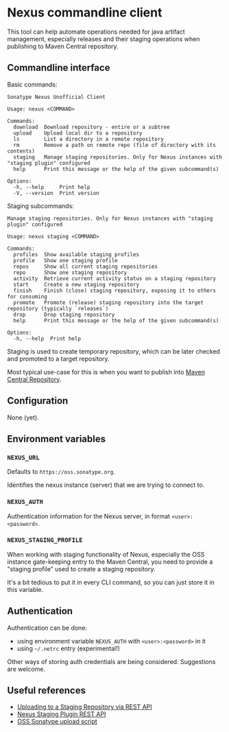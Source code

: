 # Nexus commandline client

This tool can help automate operations needed for java artifact management,
especially releases and their staging operations when publishing to Maven Central repository.


## Commandline interface

Basic commands:

```
Sonatype Nexus Unofficial Client

Usage: nexus <COMMAND>

Commands:
  download  Download repository - entire or a subtree
  upload    Upload local dir to a repository
  ls        List a directory in a remote repository
  rm        Remove a path on remote repo (file of directory with its contents)
  staging   Manage staging repositories. Only for Nexus instances with "staging plugin" configured
  help      Print this message or the help of the given subcommand(s)

Options:
  -h, --help     Print help
  -V, --version  Print version
```

Staging subcommands:

```
Manage staging repositories. Only for Nexus instances with "staging plugin" configured

Usage: nexus staging <COMMAND>

Commands:
  profiles  Show available staging profiles
  profile   Show one staging profile
  repos     Show all current staging repositories
  repo      Show one staging repository
  activity  Retrieve current activity status on a staging repository
  start     Create a new staging repository
  finish    Finish (close) staging repository, exposing it to others for consuming
  promote   Promote (release) staging repository into the target repository (typically `releases`)
  drop      Drop staging repository
  help      Print this message or the help of the given subcommand(s)

Options:
  -h, --help  Print help
```

Staging is used to create temporary repository, which can be later checked and promoted to a target repository.

Most typical use-case for this is when you want to publish into [Maven Central Repository](https://mvnrepository.com/).

## Configuration

None (yet).

## Environment variables

### `NEXUS_URL`

Defaults to `https://oss.sonatype.org`.

Identifies the nexus instance (server) that we are trying to connect to.

### `NEXUS_AUTH`

Authentication information for the Nexus server, in format `<user>:<password>`.

### `NEXUS_STAGING_PROFILE`

When working with staging functionality of Nexus, especially the OSS instance gate-keeping entry to the Maven Central,
you need to provide a "staging profile" used to create a staging repository.

It's a bit tedious to put it in every CLI command, so you can just store it in this variable.

## Authentication

Authentication can be done:
- using environment variable `NEXUS_AUTH` with `<user>:<password>` in it
- using `~/.netrc` entry (experimental!)

Other ways of storing auth credentials are being considered. Suggestions are welcome.

## Useful references

* [Uploading to a Staging Repository via REST API](https://support.sonatype.com/hc/en-us/articles/213465868-Uploading-to-a-Staging-Repository-via-REST-API)
* [Nexus Staging Plugin REST API](https://oss.sonatype.org/nexus-staging-plugin/default/docs/index.html)
* [OSS Sonatype upload script](https://github.com/pkozelka/libtorch-bundle/blob/main/upload.sh)
